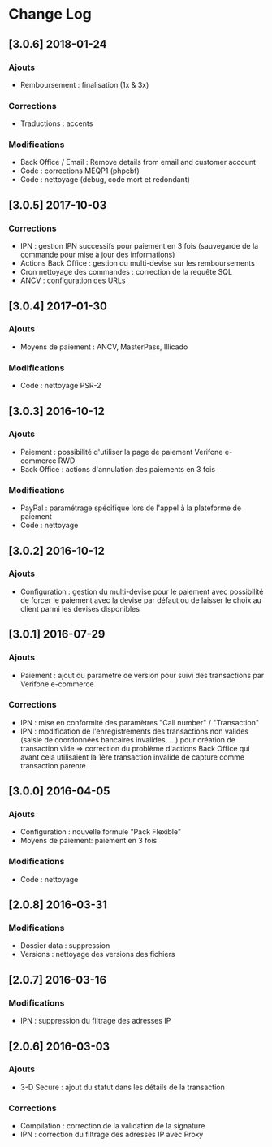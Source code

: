 # Change Log
## [3.0.6] 2018-01-24
### Ajouts
- Remboursement : finalisation (1x & 3x)

### Corrections
- Traductions : accents

### Modifications
- Back Office / Email : Remove details from email and customer account
- Code : corrections MEQP1 (phpcbf)
- Code : nettoyage (debug, code mort et redondant)

## [3.0.5] 2017-10-03
### Corrections
- IPN : gestion IPN successifs pour paiement en 3 fois (sauvegarde de la commande pour mise à jour des informations)
- Actions Back Office : gestion du multi-devise sur les remboursements
- Cron nettoyage des commandes : correction de la requête SQL
- ANCV : configuration des URLs

## [3.0.4] 2017-01-30
### Ajouts
- Moyens de paiement : ANCV, MasterPass, Illicado

### Modifications
- Code : nettoyage PSR-2

## [3.0.3] 2016-10-12
### Ajouts
- Paiement : possibilité d'utiliser la page de paiement Verifone e-commerce RWD
- Back Office : actions d'annulation des paiements en 3 fois

### Modifications
- PayPal : paramétrage spécifique lors de l'appel à la plateforme de paiement
- Code : nettoyage

## [3.0.2] 2016-10-12
### Ajouts
- Configuration : gestion du multi-devise pour le paiement avec possibilité de forcer le paiement avec la devise par défaut ou de laisser le choix au client parmi les devises disponibles

## [3.0.1] 2016-07-29
### Ajouts
- Paiement : ajout du paramètre de version pour suivi des transactions par Verifone e-commerce

### Corrections
- IPN : mise en conformité des paramètres "Call number" / "Transaction"
- IPN : modification de l'enregistrements des transactions non valides (saisie de coordonnées bancaires invalides, ...) pour création de transaction vide => correction du problème d'actions Back Office qui avant cela utilisaient la 1ère transaction invalide de capture comme transaction parente

## [3.0.0] 2016-04-05
### Ajouts
- Configuration : nouvelle formule "Pack Flexible"
- Moyens de paiement: paiement en 3 fois

### Modifications
- Code : nettoyage

## [2.0.8] 2016-03-31
### Modifications
- Dossier data : suppression
- Versions : nettoyage des versions des fichiers

## [2.0.7] 2016-03-16
### Modifications
- IPN : suppression du filtrage des adresses IP

## [2.0.6] 2016-03-03
### Ajouts
- 3-D Secure : ajout du statut dans les détails de la transaction

### Corrections
- Compilation : correction de la validation de la signature
- IPN : correction du filtrage des adresses IP avec Proxy

